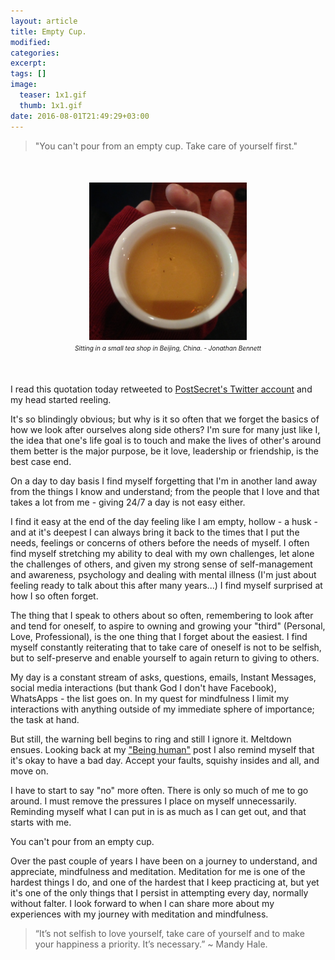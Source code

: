 ```yaml
---
layout: article
title: Empty Cup.
modified:
categories:
excerpt:
tags: []
image:
  teaser: 1x1.gif
  thumb: 1x1.gif
date: 2016-08-01T21:49:29+03:00
---
```


> "You can't pour from an empty cup. Take care of yourself first."

<p style="text-align: center; margin-top:50px !important; margin-bottom:50px !important;"><img style="width:50%; margin-right: auto; margin-left: auto;" src="/images/19401718401_461831d3d3_o.jpg" /><br />
<i style="font-size: 10px;">Sitting in a small tea shop in Beijing, China. - Jonathan Bennett</i></p>

I read this quotation today retweeted to <a href="https://twitter.com/tinybuddha/status/756187167441948672" target="_BLANK">PostSecret's Twitter account</a> and my head started reeling.

It's so blindingly obvious; but why is it so often that we forget the basics of how we look after ourselves along side others? I'm sure for many just like I, the idea that one's life goal is to touch and make the lives of other's around them better is the major purpose, be it love, leadership or friendship, is the best case end.

On a day to day basis I find myself forgetting that I'm in another land away from the things I know and understand; from the people that I love and that takes a lot from me - giving 24/7 a day is not easy either.

I find it easy at the end of the day feeling like I am empty, hollow - a husk - and at it's deepest I can always bring it back to the times that I put the needs, feelings or concerns of others before the needs of myself. I often find myself stretching my ability to deal with my own challenges, let alone the challenges of others, and given my strong sense of self-management and awareness, psychology and dealing with mental illness (I'm just about feeling ready to talk about this after many years...) I find myself surprised at how I so often forget.

The thing that I speak to others about so often, remembering to look after and tend for oneself, to aspire to owning and growing your "third" (Personal, Love, Professional), is the one thing that I forget about the easiest. I find myself constantly reiterating that to take care of oneself is not to be selfish, but to self-preserve and enable yourself to again return to giving to others.

My day is a constant stream of asks, questions, emails, Instant Messages, social media interactions (but thank God I don't have Facebook), WhatsApps - the list goes on. In my quest for mindfulness I limit my interactions with anything outside of my immediate sphere of importance; the task at hand.

But still, the warning bell begins to ring and still I ignore it. Meltdown ensues. Looking back at my <a href="/being-human/">"Being human"</a> post I also remind myself that it's okay to have a bad day. Accept your faults, squishy insides and all, and move on.

I have to start to say "no" more often. There is only so much of me to go around. I must remove the pressures I place on myself unnecessarily. Reminding myself what I can put in is as much as I can get out, and that starts with me.

You can't pour from an empty cup.

Over the past couple of years I have been on a journey to understand, and appreciate, mindfulness and meditation. Meditation for me is one of the hardest things I do, and one of the hardest that I keep practicing at, but yet it's one of the only things that I persist in attempting every day, normally without falter. I look forward to when I can share more about my experiences with my journey with meditation and mindfulness.

> “It’s not selfish to love yourself, take care of yourself and to make your happiness a priority. It’s necessary.” ~ Mandy Hale.

